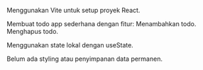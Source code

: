 Menggunakan Vite untuk setup proyek React.

Membuat todo app sederhana dengan fitur:
Menambahkan todo.
Menghapus todo.

Menggunakan state lokal dengan useState.

Belum ada styling atau penyimpanan data permanen.